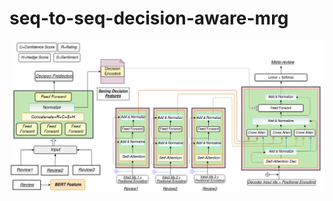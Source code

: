 # seq-to-seq-decision-aware-mrg

![alt text](https://github.com/anonymous12-lab/seq-to-seq-decision-aware-mrg/blob/main/fig.png)
